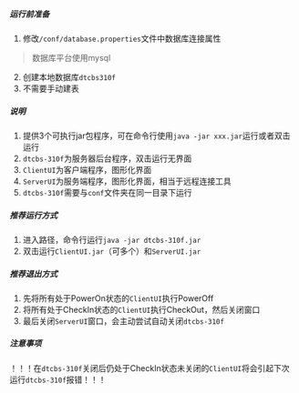 ##### 运行前准备
1. 修改`/conf/database.properties`文件中数据库连接属性
> 数据库平台使用mysql
2. 创建本地数据库`dtcbs310f`
3. 不需要手动建表

##### 说明
1. 提供3个可执行jar包程序，可在命令行使用`java -jar xxx.jar`运行或者双击运行
2. `dtcbs-310f`为服务器后台程序，双击运行无界面
3. `ClientUI`为客户端程序，图形化界面
4. `ServerUI`为服务端程序，图形化界面，相当于远程连接工具
5. `dtcbs-310f`需要与`conf`文件夹在同一目录下运行

##### 推荐运行方式
1. 进入路径，命令行运行`java -jar dtcbs-310f.jar`
2. 双击运行`ClientUI.jar`（可多个）和`ServerUI.jar`

##### 推荐退出方式
1. 先将所有处于PowerOn状态的`ClientUI`执行PowerOff
2. 将所有处于CheckIn状态的`ClientUI`执行CheckOut，然后关闭窗口
3. 最后关闭`ServerUI`窗口，会主动尝试自动关闭`dtcbs-310f`

##### 注意事项
！！！在`dtcbs-310f`关闭后仍处于CheckIn状态未关闭的`ClientUI`将会引起下次运行`dtcbs-310f`报错！！！
